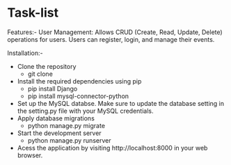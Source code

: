 # Task-list
Features:-
User Management: Allows CRUD (Create, Read, Update, Delete) operations for users. Users can register, login, and manage their events.

Installation:-
  * Clone the repository
      * git clone  
  * Install the required dependencies using pip
      * pip install Django
      * pip install mysql-connector-python
  * Set up the MySQL databse. Make sure to update the database setting in the setting.py file with your MySQL credentials.
  * Apply database migrations
      * python manage.py migrate
  * Start the development server
      * python manage.py runserver
  * Acess the application by visiting http://localhost:8000 in your web browser.
